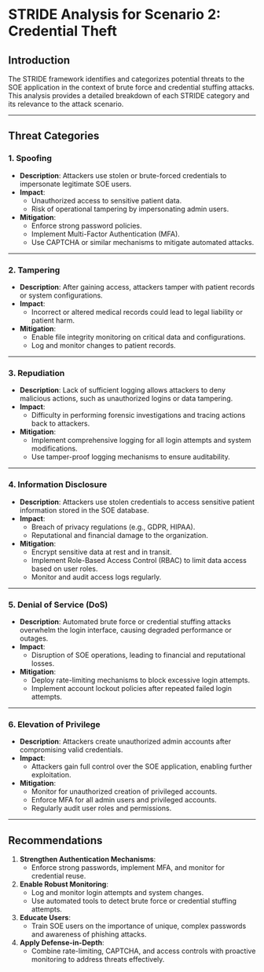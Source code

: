 # STRIDE Analysis for Scenario 2: Credential Theft

## Introduction
The STRIDE framework identifies and categorizes potential threats to the SOE application in the context of brute force and credential stuffing attacks. This analysis provides a detailed breakdown of each STRIDE category and its relevance to the attack scenario.

---

## Threat Categories

### 1. Spoofing
- **Description**: Attackers use stolen or brute-forced credentials to impersonate legitimate SOE users.
- **Impact**:
  - Unauthorized access to sensitive patient data.
  - Risk of operational tampering by impersonating admin users.
- **Mitigation**:
  - Enforce strong password policies.
  - Implement Multi-Factor Authentication (MFA).
  - Use CAPTCHA or similar mechanisms to mitigate automated attacks.

---

### 2. Tampering
- **Description**: After gaining access, attackers tamper with patient records or system configurations.
- **Impact**:
  - Incorrect or altered medical records could lead to legal liability or patient harm.
- **Mitigation**:
  - Enable file integrity monitoring on critical data and configurations.
  - Log and monitor changes to patient records.

---

### 3. Repudiation
- **Description**: Lack of sufficient logging allows attackers to deny malicious actions, such as unauthorized logins or data tampering.
- **Impact**:
  - Difficulty in performing forensic investigations and tracing actions back to attackers.
- **Mitigation**:
  - Implement comprehensive logging for all login attempts and system modifications.
  - Use tamper-proof logging mechanisms to ensure auditability.

---

### 4. Information Disclosure
- **Description**: Attackers use stolen credentials to access sensitive patient information stored in the SOE database.
- **Impact**:
  - Breach of privacy regulations (e.g., GDPR, HIPAA).
  - Reputational and financial damage to the organization.
- **Mitigation**:
  - Encrypt sensitive data at rest and in transit.
  - Implement Role-Based Access Control (RBAC) to limit data access based on user roles.
  - Monitor and audit access logs regularly.

---

### 5. Denial of Service (DoS)
- **Description**: Automated brute force or credential stuffing attacks overwhelm the login interface, causing degraded performance or outages.
- **Impact**:
  - Disruption of SOE operations, leading to financial and reputational losses.
- **Mitigation**:
  - Deploy rate-limiting mechanisms to block excessive login attempts.
  - Implement account lockout policies after repeated failed login attempts.

---

### 6. Elevation of Privilege
- **Description**: Attackers create unauthorized admin accounts after compromising valid credentials.
- **Impact**:
  - Attackers gain full control over the SOE application, enabling further exploitation.
- **Mitigation**:
  - Monitor for unauthorized creation of privileged accounts.
  - Enforce MFA for all admin users and privileged accounts.
  - Regularly audit user roles and permissions.

---

## Recommendations
1. **Strengthen Authentication Mechanisms**:
   - Enforce strong passwords, implement MFA, and monitor for credential reuse.
2. **Enable Robust Monitoring**:
   - Log and monitor login attempts and system changes.
   - Use automated tools to detect brute force or credential stuffing attempts.
3. **Educate Users**:
   - Train SOE users on the importance of unique, complex passwords and awareness of phishing attacks.
4. **Apply Defense-in-Depth**:
   - Combine rate-limiting, CAPTCHA, and access controls with proactive monitoring to address threats effectively.